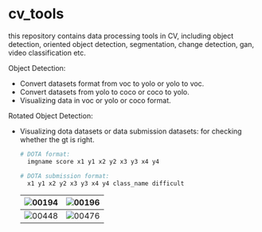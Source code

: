 # cv_tools
this repository contains data processing tools in CV, including object detection, oriented object detection, segmentation, change detection, gan, video classification etc.   

Object Detection:

- Convert datasets format from voc  to yolo or yolo to voc.
- Convert datasets from yolo to coco or coco to yolo.
- Visualizing data in voc or yolo or coco format.



Rotated Object Detection:

- Visualizing dota datasets or data submission datasets: for checking whether the gt is right.

  ```python
  # DOTA format: 
  	imgname score x1 y1 x2 y2 x3 y3 x4 y4
  
  # DOTA submission format: 
  	x1 y1 x2 y2 x3 y3 x4 y4 class_name difficult
  ```

  | ![00194](https://typora-images-1302473945.cos.ap-chengdu.myqcloud.com/images/202211181526270.jpg) | ![00196](https://typora-images-1302473945.cos.ap-chengdu.myqcloud.com/images/202211181526495.jpg) |
  | ------------------------------------------------------------ | ------------------------------------------------------------ |
  | ![00448](https://typora-images-1302473945.cos.ap-chengdu.myqcloud.com/images/202211181527139.jpg) | ![00476](https://typora-images-1302473945.cos.ap-chengdu.myqcloud.com/images/202211181527689.jpg) |
  
  
